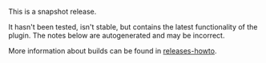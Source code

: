 This is a snapshot release.

It hasn't been tested, isn't stable, but contains the latest functionality of the plugin.
The notes below are autogenerated and may be incorrect.

More information about builds can be found in [releases-howto](../main/Docs/release-howto.md).